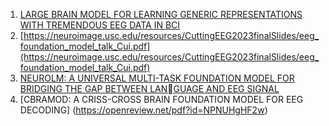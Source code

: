 1. [LARGE BRAIN MODEL FOR LEARNING GENERIC REPRESENTATIONS WITH TREMENDOUS EEG DATA IN BCI](https://openreview.net/pdf?id=QzTpTRVtrP)
2. [https://neuroimage.usc.edu/resources/CuttingEEG2023finalSlides/eeg_foundation_model_talk_Cui.pdf](https://neuroimage.usc.edu/resources/CuttingEEG2023finalSlides/eeg_foundation_model_talk_Cui.pdf)
3. [NEUROLM: A UNIVERSAL MULTI-TASK FOUNDATION MODEL FOR BRIDGING THE GAP BETWEEN LANGUAGE AND EEG SIGNAL](https://arxiv.org/pdf/2409.00101)
4. [CBRAMOD: A CRISS-CROSS BRAIN FOUNDATION MODEL FOR EEG DECODING] (https://openreview.net/pdf?id=NPNUHgHF2w)
